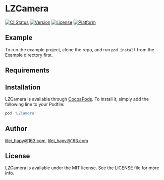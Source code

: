 # LZCamera

[![CI Status](https://img.shields.io/travis/lilei_hapy@163.com/LZCamera.svg?style=flat)](https://travis-ci.org/lilei_hapy@163.com/LZCamera)
[![Version](https://img.shields.io/cocoapods/v/LZCamera.svg?style=flat)](https://cocoapods.org/pods/LZCamera)
[![License](https://img.shields.io/cocoapods/l/LZCamera.svg?style=flat)](https://cocoapods.org/pods/LZCamera)
[![Platform](https://img.shields.io/cocoapods/p/LZCamera.svg?style=flat)](https://cocoapods.org/pods/LZCamera)

## Example

To run the example project, clone the repo, and run `pod install` from the Example directory first.

## Requirements

## Installation

LZCamera is available through [CocoaPods](https://cocoapods.org). To install
it, simply add the following line to your Podfile:

```ruby
pod 'LZCamera'
```

## Author

lilei_hapy@163.com, lilei_hapy@163.com

## License

LZCamera is available under the MIT license. See the LICENSE file for more info.
